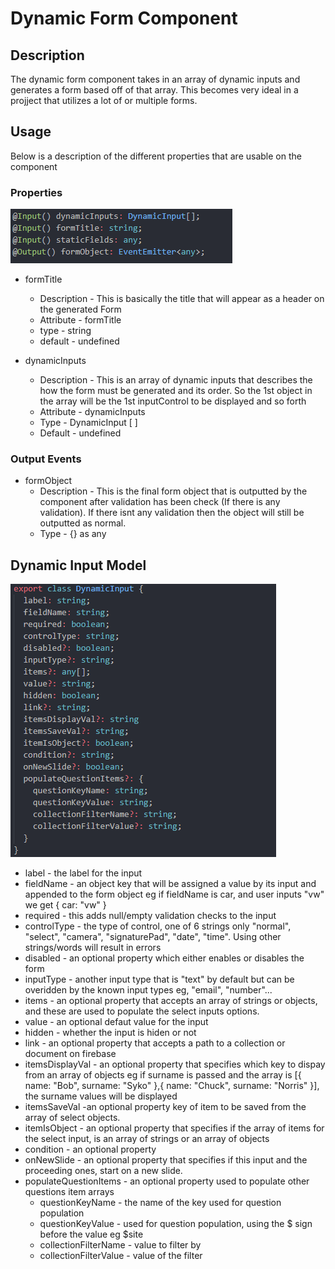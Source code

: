 # Dynamic Form Component

## Description

The dynamic form component takes in an array of dynamic inputs and generates a form based off of that array. This becomes very ideal in a projject that utilizes a lot of or multiple forms.


## Usage

Below is a description of the different properties that are usable on the component

### Properties

![images](../../../assets/imgs/inputsOutputs.png)

* formTitle 
    * Description - This is basically the title that will appear as a header on the generated Form
    * Attribute - formTitle
    * type - string
    * default - undefined  

* dynamicInputs
    * Description - This is an array of dynamic inputs that describes the how the form must be generated and its order. So the 1st object in the array will be the 1st inputControl to be displayed and so forth
    * Attribute - dynamicInputs
    * Type - DynamicInput [ ]
    * Default - undefined

### Output Events

* formObject
    * Description - This is the final form object that is outputted by the component after validation has been check (If there is any validation). If there isnt any validation then the object will still be outputted as normal.
    * Type - {} as any

## Dynamic Input Model

![images](../../../assets/imgs/model.png)

* label - the label for the input
* fieldName - an object key that will be assigned a value by its input and appended to the form object eg if fieldName is car, and user inputs "vw" we get { car: "vw" }
* required - this adds null/empty validation checks to the input
* controlType - the type of control, one of 6 strings only "normal", "select", "camera", "signaturePad", "date", "time". Using other strings/words will result in errors
* disabled - an optional property which either enables or disables the form
* inputType - another input type that is "text" by default but can be overidden by the known input types eg, "email", "number"...
* items - an optional property that accepts an array of strings or objects, and these are used to populate the select inputs options.
* value - an optional defaut value for the input
* hidden - whether the input is hiden or not
* link - an optional property that accepts a path to a collection or document on firebase
* itemsDisplayVal - an optional property that specifies which key to dispay from an array of objects eg if surname is passed and the array is [{ name: "Bob", surname: "Syko" },{ name: "Chuck", surname: "Norris" }], the surname values will be displayed
* itemsSaveVal -an optional property key of item to be saved from the array of select objects. 
* itemIsObject - an optional property that specifies if the array of items for the select input, is an array of strings or an array of objects 
* condition - an optional property
* onNewSlide - an optional property that specifies if this input and the proceeding ones, start on a new slide.
* populateQuestionItems - an optional property used to populate other questions item arrays
    * questionKeyName - the name of the key used for question population
    * questionKeyValue - used for question population, using the $ sign before the value eg $site
    * collectionFilterName - value to filter by
    * collectionFilterValue - value of the filter
